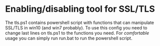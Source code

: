 # Enabling/disabling tool for SSL/TLS
The tls.ps1 contains powershell script with functions that can manipulate SSL/TLS in win10 (and win7 probably). To use this config you need to change last lines on tls.ps1 to the functions you need. For _comfortable_ usage you can simply run run.bat to run the powershell script.